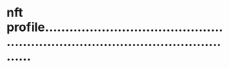 # nft profile.......................................................................................................
